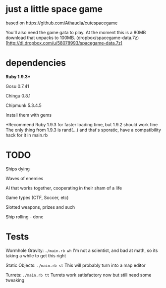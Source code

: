 # just a little space game

based on https://github.com/Athaudia/cutespacegame

You'll also need the game gata to play. At the moment this is a 80MB download that unpacks to 100MB. (dropbox/spacegame-data.7z)[http://dl.dropbox.com/u/58078993/spacegame-data.7z]

# dependencies

<b>Ruby 1.9.3*</b>

Gosu 0.7.41

Chingu 0.8.1 

Chipmunk 5.3.4.5


Install them with gems

*Recommend Ruby 1.9.3 for faster loading time, but 1.9.2 should work fine
  The only thing from 1.9.3 is rand(...) and that's sporatic, have a compatibility hack for it in main.rb

# TODO

Ships dying

Waves of enemies

AI that works together, cooperating in their sham of a life

Game types (CTF, Soccer, etc)

Slotted weapons, prizes and such

Ship rolling - done

# Tests

Wormhole Gravity: `./main.rb wh` I'm not a scientist, and bad at math, so its taking a while to get this right

Static Objects: `./main.rb st` This will probably turn into a map editor

Turrets: `./main.rb tt` Turrets work satisfactory now but still need some tweaking

